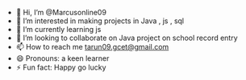 - 👋 Hi, I’m @Marcusonline09
- 👀 I’m interested in making projects in Java , js , sql
- 🌱 I’m currently learning js
- 💞️ I’m looking to collaborate on Java project on school record entry
- 📫 How to reach me tarun09.gcet@gmail.com
- 😄 Pronouns: a keen learner
- ⚡ Fun fact: Happy go lucky

<!---
Marcusonline09/Marcusonline09 is a ✨ special ✨ repository because its `README.md` (this file) appears on your GitHub profile.
You can click the Preview link to take a look at your changes.
--->
